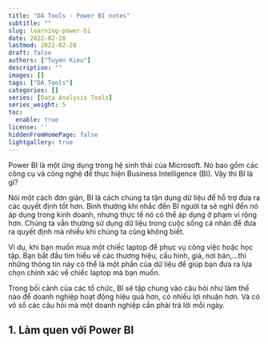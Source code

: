 ```yaml
---
title: "DA Tools - Power BI notes"
subtitle: ""
slug: learning-power-bi
date: 2022-02-28
lastmod: 2022-02-28
draft: false
authors: ["Tuyen Kieu"]
description: ""
images: []
tags: ["DA Tools"]
categories: []
series: [Data Analysis Tools]
series_weight: 5
toc:
  enable: true
license: ''  
hiddenFromHomePage: false
lightgallery: true
---
```


<!--more-->

Power BI là một ứng dụng trong hệ sinh thái của Microsoft. Nó bao gồm các công cụ và công nghệ để thực hiện Business Intelligence (BI). Vậy thì BI là gì? 

Nói một cách đơn giản, BI là cách chúng ta tận dụng dữ liệu để hỗ trợ đưa ra các quyết định tốt hơn. Bình thường khi nhắc đến BI người ta sẽ nghĩ đến nó áp dụng trong kinh doanh, nhưng thực tế nó có thể áp dụng ở phạm vi rộng hơn. Chúng ta vẫn thường sử dụng dữ liệu trong cuộc sống cá nhân để đưa ra quyết định mà nhiều khi chúng ta cũng không biết. 

Ví dụ, khi bạn muốn mua một chiếc laptop để phục vụ công việc hoặc học tập. Bạn bắt đầu tìm hiểu về các thương hiệu, cấu hình, giá, nơi bán,...thì những thông tin này có thể là một phần của dữ liệu để giúp bạn đưa ra lựa chọn chính xác về chiếc laptop mà bạn muốn.

Trong bối cảnh của các tổ chức, BI sẽ tập chung vào câu hỏi như làm thế nào để doanh nghiệp hoạt động hiệu quả hơn, có nhiều lợi nhuận hơn. Và có vô số các câu hỏi mà một doanh nghiệp cần phải trả lời mỗi ngày. 

## 1. Làm quen với Power BI

